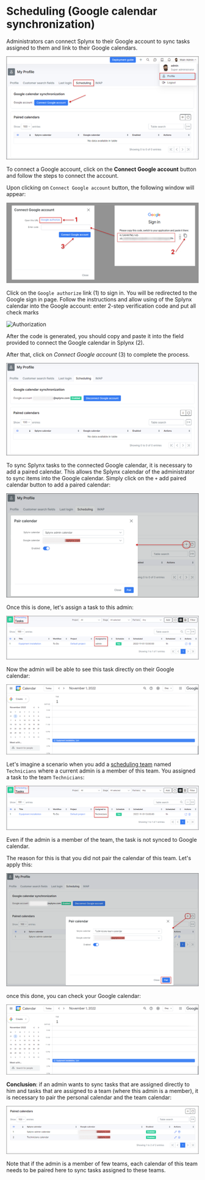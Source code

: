 Scheduling (Google calendar synchronization)
=============

Administrators can connect Splynx to their Google account to sync tasks assigned to them and link to their Google calendars.

![Scheduling](scheduling.png)

To connect a Google account, click on the **Connect Google account** button and follow the steps to connect the account.

Upon clicking on ```Connect Google account``` button, the following window will appear:

![Authorization](authorize.png)

Click on the `Google authorize` link (1) to sign in. You will be redirected to the Google sign in page. Follow the instructions and allow using of the Splynx calendar into the Google account: enter 2-step verification code and put all check marks

![Authorization](authorize1.png)

After the code is generated, you should copy and paste it into the field provided to connect the Google calendar in Splynx (2).

After that, click on *Connect Google account* (3) to complete the process.

![Google authorized](linked_google_acccount.png)

To sync Splynx tasks to the connected Google calendar, it is necessary to add a paired calendar. This allows the Splynx calendar of the administrator to sync items into the Google calendar. Simply click on the `+` add paired calendar button to add a paired calendar:

![add admin's calendar](add_admin_calendar.png)

Once this is done, let's assign a task to this admin:

![Assigned to admin task](task_assigned_to_admin.png)

Now the admin will be able to see this task directly on their Google calendar:

![task for admin under google calendar](googlee_assigned_to_admin.png)

Let's imagine a scenario when you add a [scheduling team](configuration/scheduling/teams/teams.md) named `Technicians` where a current admin is a member of this team. You assigned a task to the team `Technicians`:

![task_assigned_to_team](task_assigned_to_team.png)

Even if the admin is a member of the team, the task is not synced to Google calendar.

The reason for this is that you did not pair the calendar of this team. Let's apply this:

![pair team calendar](add_team_calendar.png)

once this done, you can check your Google calendar:

![google_assigned_to_team](googlee_assigned_to_admin.png)

**Conclusion**: if an admin wants to sync tasks that are assigned directly to him and tasks that are assigned to a team (where this admin is a member), it is necessary to pair the personal calendar and the team calendar:

![final setup](final_setup.png)

Note that if the admin is a member of few teams, each calendar of this team needs to be paired here to sync tasks assigned to these teams.
